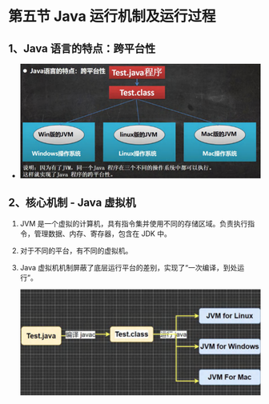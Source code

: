# 第五节 Java 运行机制及运行过程

## 1、Java 语言的特点：跨平台性

- ![](https://raw.githubusercontent.com/wehome-h/typora-images-repository/main/images/20240413152142.png)

## 2、核心机制 - Java 虚拟机

1.  JVM 是一个虚拟的计算机，具有指令集并使用不同的存储区域。负责执行指令，管理数据、内存、寄存器，包含在 JDK 中。

2.  对于不同的平台，有不同的虚拟机。

3.  Java 虚拟机机制屏蔽了底层运行平台的差别，实现了“一次编译，到处运行”。

    ![](https://raw.githubusercontent.com/wehome-h/typora-images-repository/main/images/20240413152511.png)
